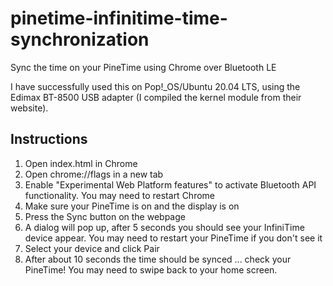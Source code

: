 # pinetime-infinitime-time-synchronization

Sync the time on your PineTime using Chrome over Bluetooth LE

I have successfully used this on Pop!_OS/Ubuntu 20.04 LTS, using the Edimax BT-8500 USB adapter (I compiled the kernel module from their website).

## Instructions

1. Open index.html in Chrome
1. Open chrome://flags in a new tab
1. Enable "Experimental Web Platform features" to activate Bluetooth API functionality. You may need to restart Chrome
1. Make sure your PineTime is on and the display is on
1. Press the Sync button on the webpage
1. A dialog will pop up, after 5 seconds you should see your InfiniTime device appear. You may need to restart your PineTime if you don't see it
1. Select your device and click Pair
1. After about 10 seconds the time should be synced ... check your PineTime! You may need to swipe back to your home screen.